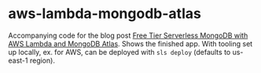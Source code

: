 # aws-lambda-mongodb-atlas

Accompanying code for the blog post [Free Tier Serverless MongoDB with AWS Lambda and MongoDB Atlas](https://mattwelke.com/2019/02/18/free-tier-serverless-mongodb-with-aws-lambda-and-mongodb-atlas.html). Shows the finished app. With tooling set up locally, ex. for AWS, can be deployed with `sls deploy` (defaults to us-east-1 region).
